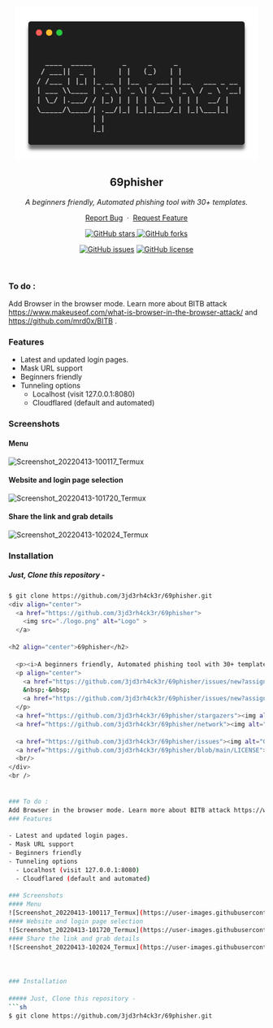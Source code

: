 <div align="center">
  <a href="https://github.com/3jd3rh4ck3r/69phisher">
    <img src="./logo.png" alt="Logo" >
  </a>

<h2 align="center">69phisher</h2>

  <p><i>A beginners friendly, Automated phishing tool with 30+ templates.</i></p>
  <p align="center">
    <a href="https://github.com/3jd3rh4ck3r/69phisher/issues/new?assignees=&labels=bug&title=Report Bug">Report Bug</a>
    &nbsp;·&nbsp;
    <a href="https://github.com/3jd3rh4ck3r/69phisher/issues/new?assignees=&labels=&template=feature_request.md&title=">Request Feature</a>
  </p>
  <a href="https://github.com/3jd3rh4ck3r/69phisher/stargazers"><img alt="GitHub stars" src="https://img.shields.io/github/stars/3jd3rh4ck3r/69phisher">
  <a href="https://github.com/3jd3rh4ck3r/69phisher/network"><img alt="GitHub forks" src="https://img.shields.io/github/forks/3jd3rh4ck3r/69phisher"></a>

  <a href="https://github.com/3jd3rh4ck3r/69phisher/issues"><img alt="GitHub issues" src="https://img.shields.io/github/issues/3jd3rh4ck3r/69phisher"></a>
  <a href="https://github.com/3jd3rh4ck3r/69phisher/blob/main/LICENSE"><img alt="GitHub license" src="https://img.shields.io/github/license/3jd3rh4ck3r/69phisher"></a>
  <br/>
</div>
<br />


### To do :
Add Browser in the browser mode. Learn more about BITB attack https://www.makeuseof.com/what-is-browser-in-the-browser-attack/ and https://github.com/mrd0x/BITB .
### Features

- Latest and updated login pages.
- Mask URL support 
- Beginners friendly
- Tunneling options
  - Localhost (visit 127.0.0.1:8080)
  - Cloudflared (default and automated)

### Screenshots 
#### Menu
![Screenshot_20220413-100117_Termux](https://user-images.githubusercontent.com/68991993/163101060-4a4aff6d-96f9-43e0-9625-58ab6d84fc01.jpg)
#### Website and login page selection
![Screenshot_20220413-101720_Termux](https://user-images.githubusercontent.com/68991993/163102727-b3b1199e-b24d-49ed-a71b-57f0c07f43d4.jpg)
#### Share the link and grab details
![Screenshot_20220413-102024_Termux](https://user-images.githubusercontent.com/68991993/163102809-4add5b0e-6225-4009-a399-ff6e4bdc2adf.jpg)



### Installation

##### Just, Clone this repository -
```sh
$ git clone https://github.com/3jd3rh4ck3r/69phisher.git
<div align="center">
  <a href="https://github.com/3jd3rh4ck3r/69phisher">
    <img src="./logo.png" alt="Logo" >
  </a>

<h2 align="center">69phisher</h2>

  <p><i>A beginners friendly, Automated phishing tool with 30+ templates.</i></p>
  <p align="center">
    <a href="https://github.com/3jd3rh4ck3r/69phisher/issues/new?assignees=&labels=bug&title=Report Bug">Report Bug</a>
    &nbsp;·&nbsp;
    <a href="https://github.com/3jd3rh4ck3r/69phisher/issues/new?assignees=&labels=&template=feature_request.md&title=">Request Feature</a>
  </p>
  <a href="https://github.com/3jd3rh4ck3r/69phisher/stargazers"><img alt="GitHub stars" src="https://img.shields.io/github/stars/3jd3rh4ck3r/69phisher">
  <a href="https://github.com/3jd3rh4ck3r/69phisher/network"><img alt="GitHub forks" src="https://img.shields.io/github/forks/3jd3rh4ck3r/69phisher"></a>

  <a href="https://github.com/3jd3rh4ck3r/69phisher/issues"><img alt="GitHub issues" src="https://img.shields.io/github/issues/3jd3rh4ck3r/69phisher"></a>
  <a href="https://github.com/3jd3rh4ck3r/69phisher/blob/main/LICENSE"><img alt="GitHub license" src="https://img.shields.io/github/license/3jd3rh4ck3r/69phisher"></a>
  <br/>
</div>
<br />


### To do :
Add Browser in the browser mode. Learn more about BITB attack https://www.makeuseof.com/what-is-browser-in-the-browser-attack/ and https://github.com/mrd0x/BITB .
### Features

- Latest and updated login pages.
- Mask URL support 
- Beginners friendly
- Tunneling options
  - Localhost (visit 127.0.0.1:8080)
  - Cloudflared (default and automated)

### Screenshots 
#### Menu
![Screenshot_20220413-100117_Termux](https://user-images.githubusercontent.com/68991993/163101060-4a4aff6d-96f9-43e0-9625-58ab6d84fc01.jpg)
#### Website and login page selection
![Screenshot_20220413-101720_Termux](https://user-images.githubusercontent.com/68991993/163102727-b3b1199e-b24d-49ed-a71b-57f0c07f43d4.jpg)
#### Share the link and grab details
![Screenshot_20220413-102024_Termux](https://user-images.githubusercontent.com/68991993/163102809-4add5b0e-6225-4009-a399-ff6e4bdc2adf.jpg)



### Installation

##### Just, Clone this repository -
```sh
$ git clone https://github.com/3jd3rh4ck3r/69phisher.git
